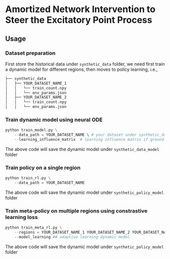 # Amortized Network Intervention to Steer the Excitatory Point Process

## Usage
### Dataset preparation
First store the historical data under `synthetic_data` folder, we need first train a dynamic model for different regions, then moves to policy learning, i.e.,
```bash
├── synthetic_data
│   ├── YOUR_DATASET_NAME_1
│   │   └── train_count.npy
│   │   └── env_params.json
│   ├── YOUR_DATASET_NAME_2
│   │   └── train_count.npy
│   │   └── env_params.json
```

### Train dynamic model using neural ODE
```py
python train_model.py \
    --data_path = YOUR_DATASET_NAME \ # your dataset under synthetic_data folder
    --learning_influence_matrix  # learning influence matrix if ground truth adjacency matrix is not given in env_params.json
```
The above code will save the dynamic model under `synthetic_data_model` folder
### Train policy on a single region 
```py
python train_rl.py \
    --data_path = YOUR_DATASET_NAME
```
The above code will save the dynamic model under `synthetic_policy_model` folder
### Train meta-policy on multiple regions using constrastive learning loss
```py
python train_meta_rl.py \
    --regions = YOUR_DATASET_NAME_1 YOUR_DATASET_NAME_2 YOUR_DATASET_NAME_3 \
    --model_learning ## adaptive learning dynamic model
```
The above code will save the dynamic model under `synthetic_policy_model` folder